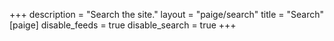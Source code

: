 +++
description = "Search the site."
layout = "paige/search"
title = "Search"
[paige]
disable_feeds = true
disable_search = true
+++
